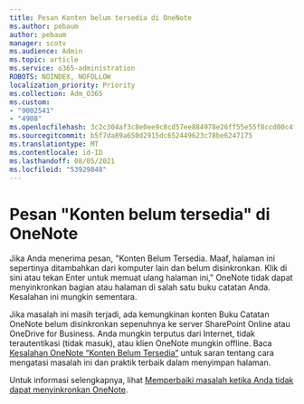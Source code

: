 ```yaml
---
title: Pesan Konten belum tersedia di OneNote
ms.author: pebaum
author: pebaum
manager: scotv
ms.audience: Admin
ms.topic: article
ms.service: o365-administration
ROBOTS: NOINDEX, NOFOLLOW
localization_priority: Priority
ms.collection: Adm_O365
ms.custom:
- "9002541"
- "4908"
ms.openlocfilehash: 3c2c304af3c8e0ee9c8cd57ee884978e26ff55e55f8ccd00c4f72966186fcd3b
ms.sourcegitcommit: b5f7da89a650d2915dc652449623c78be6247175
ms.translationtype: MT
ms.contentlocale: id-ID
ms.lasthandoff: 08/05/2021
ms.locfileid: "53929848"
---
```

# <a name="content-not-yet-available-message-in-onenote"></a>Pesan "Konten belum tersedia" di OneNote

Jika Anda menerima pesan, "Konten Belum Tersedia. Maaf, halaman ini sepertinya ditambahkan dari komputer lain dan belum disinkronkan. Klik di sini atau tekan Enter untuk memuat ulang halaman ini," OneNote tidak dapat menyinkronkan bagian atau halaman di salah satu buku catatan Anda. Kesalahan ini mungkin sementara.

Jika masalah ini masih terjadi, ada kemungkinan konten Buku Catatan OneNote belum disinkronkan sepenuhnya ke server SharePoint Online atau OneDrive for Business. Anda mungkin terputus dari Internet, tidak terautentikasi (tidak masuk), atau klien OneNote mungkin offline. Baca [Kesalahan OneNote “Konten Belum Tersedia”](https://docs.microsoft.com/office/troubleshoot/onenote/onenote-error-content-not-yet-available) untuk saran tentang cara mengatasi masalah ini dan praktik terbaik dalam menyimpan halaman.

Untuk informasi selengkapnya, lihat [Memperbaiki masalah ketika Anda tidak dapat menyinkronkan OneNote](https://support.office.com/article/Fix-issues-when-you-can-t-sync-OneNote-299495ef-66d1-448f-90c1-b785a6968d45).
